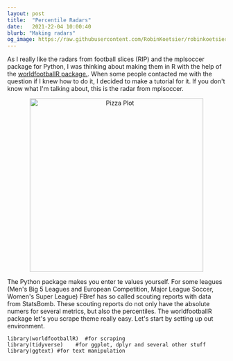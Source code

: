 ```yaml
---
layout: post
title:  "Percentile Radars"
date:   2021-22-04 10:00:40
blurb: "Making radars"
og_image: https://raw.githubusercontent.com/RobinKoetsier/robinkoetsier.github.io/master/assets/img/second_post/0.jpg
---
```


As I really like the radars from football slices (RIP) and the mplsoccer package for Python, I was thinking about making them in R with the help of the [worldfootballR package.](https://github.com/JaseZiv/worldfootballR). When some people contacted me with the question if I knew how to do it, I decided to make a tutorial for it. If you don't know what I'm talking about, this is the radar from mplsoccer. 
<p align="center">
<img width="400" alt="Pizza Plot" src="https://mplsoccer.readthedocs.io/en/latest/_images/sphx_glr_plot_pizza_colorful_001.png">
</p>
The Python package makes you enter te values yourself. For some leagues (Men's Big 5 Leagues and European Competition, Major League Soccer, Women's Super League) FBref has so called scouting reports with data from StatsBomb. These scouting reports do not only have the absolute numers for several metrics, but also the percentiles. 
The worldfootballR package let's you scrape theme really easy. Let's start by setting up out environment.

```{r}
library(worldfootballR)  #for scraping
library(tidyverse)    #for ggplot, dplyr and several other stuff
library(ggtext) #for text manipulation
```
